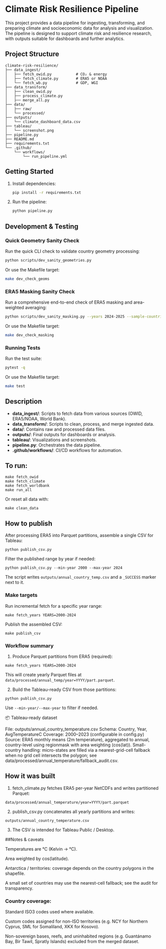 # Climate Risk Resilience Pipeline

This project provides a data pipeline for ingesting, transforming, and preparing climate and socioeconomic data for analysis and visualization. The pipeline is designed to support climate risk and resilience research, with outputs suitable for dashboards and further analytics.

## Project Structure

```
climate-risk-resilience/
├── data_ingest/
│   ├── fetch_owid.py           # CO₂ & energy
│   ├── fetch_climate.py        # ERA5 or NOAA
│   └── fetch_wb.py             # GDP, WGI
├── data_transform/
│   ├── clean_owid.py
│   ├── process_climate.py
│   ├── merge_all.py
├── data/
│   ├── raw/
│   └── processed/
├── outputs/
│   └── climate_dashboard_data.csv
├── tableau/
│   └── screenshot.png
├── pipeline.py
├── README.md
├── requirements.txt
└── .github/
    └── workflows/
        └── run_pipeline.yml
```

## Getting Started

1. Install dependencies:
   ```bash
   pip install -r requirements.txt
   ```
2. Run the pipeline:
   ```bash
   python pipeline.py
   ```

## Development & Testing

### Quick Geometry Sanity Check

Run the quick CLI check to validate country geometry processing:

```bash
python scripts/dev_sanity_geometries.py
```

Or use the Makefile target:

```bash
make dev_check_geoms
```

### ERA5 Masking Sanity Check

Run a comprehensive end-to-end check of ERA5 masking and area-weighted averaging:

```bash
python scripts/dev_sanity_masking.py --years 2024-2025 --sample-countries 20
```

Or use the Makefile target:

```bash
make dev_check_masking
```

### Running Tests

Run the test suite:

```bash
pytest -q
```

Or use the Makefile target:

```bash
make test
```

## Description
- **data_ingest/**: Scripts to fetch data from various sources (OWID, ERA5/NOAA, World Bank).
- **data_transform/**: Scripts to clean, process, and merge ingested data.
- **data/**: Contains raw and processed data files.
- **outputs/**: Final outputs for dashboards or analysis.
- **tableau/**: Visualizations and screenshots.
- **pipeline.py**: Orchestrates the data pipeline.
- **.github/workflows/**: CI/CD workflows for automation. 

## To run: 

```
make fetch_owid
make fetch_climate
make fetch_worldbank
make run_all
```

Or reset all data with:

```
make clean_data
```

## How to publish

After processing ERA5 into Parquet partitions, assemble a single CSV for Tableau:

```
python publish_csv.py
```

Filter the published range by year if needed:

```
python publish_csv.py --min-year 2000 --max-year 2024
```

The script writes `outputs/annual_country_temp.csv` and a `_SUCCESS` marker next to it.

### Make targets

Run incremental fetch for a specific year range:

```
make fetch_years YEARS=2000-2024
```

Publish the assembled CSV:

```
make publish_csv
```

### Workflow summary

1) Produce Parquet partitions from ERA5 (required):

```
make fetch_years YEARS=2000-2024
```

This will create yearly Parquet files at `data/processed/annual_temp/year=YYYY/part.parquet`.

2) Build the Tableau-ready CSV from those partitions:

```
python publish_csv.py
```

Use `--min-year/--max-year` to filter if needed.


📦 Tableau-ready dataset

File: outputs/annual_country_temperature.csv
Schema: Country, Year, AvgTemperatureC
Coverage: 2000–2023 (configurable in config.py)
Source: ERA5 monthly means (2m temperature), aggregated to annual, country-level using regionmask with area weighting (cos(lat)).
Small-country handling: micro-states are filled via a nearest-grid-cell fallback when no grid cell intersects the polygon; see data/processed/annual_temperature/fallback_audit.csv.

## How it was built

1. fetch_climate.py fetches ERA5 per-year NetCDFs and writes partitioned Parquet:

```
data/processed/annual_temperature/year=YYYY/part.parquet
```

2. publish_csv.py concatenates all yearly partitions and writes:

```
outputs/annual_country_temperature.csv
```

3. The CSV is intended for Tableau Public / Desktop.

##Notes & caveats

Temperatures are °C (Kelvin → °C).

Area weighted by cos(latitude).

Antarctica / territories: coverage depends on the country polygons in the shapefile.

A small set of countries may use the nearest-cell fallback; see the audit for transparency.

### Country coverage:

Standard ISO3 codes used where available.

Custom codes assigned for non-ISO territories (e.g. NCY for Northern Cyprus, SML for Somaliland, XKX for Kosovo).

Non-sovereign bases, reefs, and uninhabited regions (e.g. Guantánamo Bay, Bir Tawil, Spratly Islands) excluded from the merged dataset.